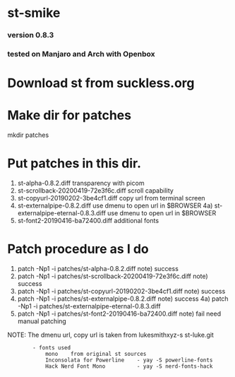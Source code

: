 # st-smike
### version 0.8.3
### tested on Manjaro and Arch with Openbox

# Download st from suckless.org

# Make dir for patches
  mkdir patches

# Put patches in this dir.
  1)  st-alpha-0.8.2.diff 			transparency with picom
  2)  st-scrollback-20200419-72e3f6c.diff       scroll capability
  3)  st-copyurl-20190202-3be4cf1.diff 		copy url from terminal screen
  4)  st-externalpipe-0.8.2.diff		use dmenu to open url in $BROWSER
  4a) st-externalpipe-eternal-0.8.3.diff	use dmenu to open url in $BROWSER
  5)  st-font2-20190416-ba72400.diff                additional fonts

# Patch procedure as I do

  1) patch -Np1 -i patches/st-alpha-0.8.2.diff
    note) success
  2) patch -Np1 -i patches/st-scrollback-20200419-72e3f6c.diff
    note) success
  3) patch -Np1 -i patches/st-copyurl-20190202-3be4cf1.diff
    note) success
  4) patch -Np1 -i patches/st-externalpipe-0.8.2.diff
    note) success
  4a) patch -Np1 -i patches/st-externalpipe-eternal-0.8.3.diff
  5) patch -Np1 -i patches/st-font2-20190416-ba72400.diff
    note) fail   need manual patching

NOTE: The dmenu url, copy url is taken from lukesmithxyz-s st-luke.git
```
        - fonts used
            mono    from original st sources
            Inconsolata for Powerline    - yay -S powerline-fonts
            Hack Nerd Font Mono          - yay -S nerd-fonts-hack
```

